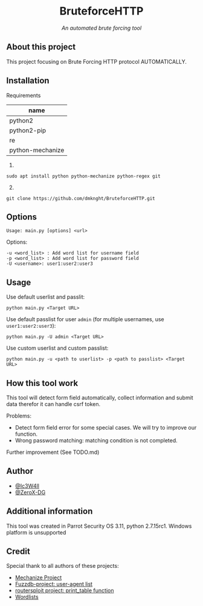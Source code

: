 <h1 align='center'>BruteforceHTTP</h1>
<p align='center'><i>An automated brute forcing tool</i></p>

## About this project
This project focusing on Brute Forcing HTTP protocol AUTOMATICALLY.

## Installation

Requirements

| name        |
|-------------|
| python2     |
| python2-pip |
| re         |
| python-mechanize   |

1.
```
sudo apt install python python-mechanize python-regex git
```

2.
```
git clone https://github.com/dmknght/BruteforceHTTP.git
```

## Options
```
Usage: main.py [options] <url>
```
Options:

 ```
 -u <word_list> : Add word list for username field
 -p <word_list> : Add word list for password field
 -U <username>: user1:user2:user3
 ```

## Usage

Use default userlist and passlit:
```
python main.py <Target URL>
```

Use default passlist for user `admin` (for multiple usernames, use `user1:user2:user3`):
```
python main.py -U admin <Target URL>
```

Use custom userlist and custom passlist:
```
python main.py -u <path to userlist> -p <path to passlist> <Target URL>
```


## How this tool work
This tool will detect form field automatically, collect information and submit data therefor it can handle csrf token.

Problems:
 - Detect form field error for some special cases. We will try to improve our function.
 - Wrong password matching: matching condition is not completed.

Further improvement (See TODO.md)

## Author
- [@Ic3W4ll](https://github.com/dmknght)
- [@ZeroX-DG](https://github.com/ZeroX-DG)

## Additional information
This tool was created in Parrot Security OS 3.11, python 2.7.15rc1.
Windows platform is unsupported

## Credit
Special thank to all authors of these projects:
- [Mechanize Project](http://wwwsearch.sourceforge.net/mechanize/)
- [Fuzzdb-project: user-agent list](https://github.com/fuzzdb-project/fuzzdb/blob/master/discovery/UserAgent/UserAgentListCommon.txt)
- [routersploit project: print_table function](https://github.com/threat9/routersploit/blob/master/routersploit/core/exploit/printer.py)
- [Wordlists](https://github.com/rapid7/metasploit-framework/tree/master/data/wordlists)

